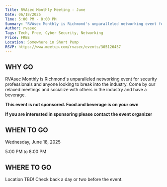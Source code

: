 ```yaml
---
Title: RVAsec Monthly Meeting - June
Date: 06/18/2025
Time: 5:00 PM - 8:00 PM
Summary: "RVAsec Monthly is Richmond's unparalleled networking event for security professionals and anyone looking to break into the industry. Come by our relaxed meetings and socialize with others in the industry and have a beverage."
Author: rvasec
Tags: Tech, Free, Cyber Security, Networking
Price: FREE
Location: Somewhere in Short Pump
RSVP: https://www.meetup.com/rvasec/events/305126457
---
```


## WHY GO

RVAsec Monthly is Richmond's unparalleled networking event for security professionals and anyone looking to break into the industry. Come by our relaxed meetings and socialize with others in the industry and have a beverage.

**This event is not sponsored. Food and beverage is on your own**

**If you are interested in sponsoring please contact the event organizer**

## WHEN TO GO

Wednesday, June 18, 2025

5:00 PM to 8:00 PM

## WHERE TO GO

Location TBD! Check back a day or two before the event.
